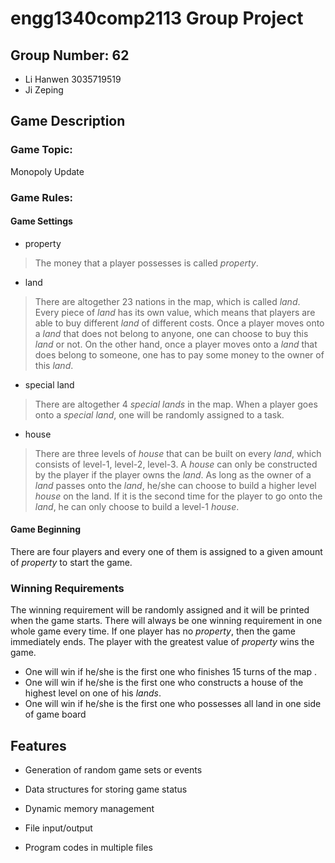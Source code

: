 # engg1340comp2113 Group Project #
## Group Number: 62
* Li Hanwen 3035719519
* Ji Zeping
## Game Description
### Game Topic:
Monopoly Update
### Game Rules:
#### Game Settings
* property
> The money that a player possesses is called *property*.
* land
> There are altogether 23 nations in the map, which is called *land*. Every piece of *land* has its own value, which means that players are able to buy different *land* of different costs.
> Once a player moves onto a *land* that does not belong to anyone, one can choose to buy this *land* or not. On the other hand, once a player moves onto a *land* that does belong to someone, one has to pay some money to the owner of this *land*.
* special land
> There are altogether 4 *special lands* in the map. When a player goes onto a *special land*, one will be randomly assigned to a task.

* house
> There are three levels of *house* that can be built on every *land*, which consists of level-1, level-2, level-3.
> A *house* can only be constructed by the player if the player owns the *land*. As long as the owner of a *land* passes onto the *land*, he/she can choose to build a higher level *house* on the land. If it is the second time for the player to go onto the *land*, he can only choose to build a level-1 *house*.
#### Game Beginning
There are four players and every one of them is assigned to a given amount of *property* to start the game.

### Winning Requirements
The winning requirement will be randomly assigned and it will be printed when the game starts. There will always be one winning requirement in one whole game every time.
If one player has no *property*, then the game immediately ends. The player with the greatest value of *property* wins the game.
* One will win if he/she is the first one who finishes 15 turns of the map .
* One will win if he/she is the first one who constructs a house of the highest level on one of his *lands*.
* One will win if he/she is the first one who possesses all land in one side of game board

## Features
* Generation of random game sets or events

* Data structures for storing game status

* Dynamic memory management

* File input/output

* Program codes in multiple files
